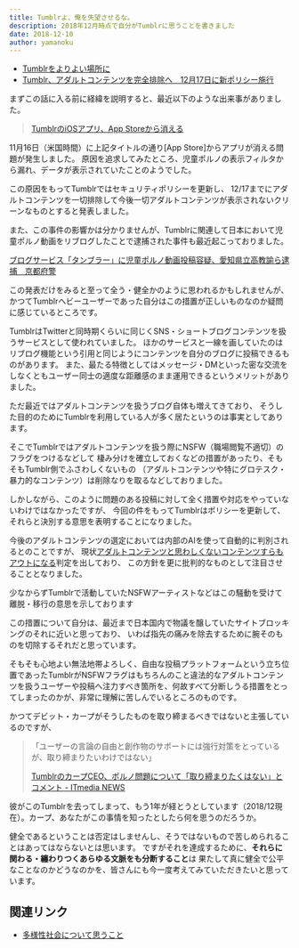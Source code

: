 ```yaml
---
title: Tumblrよ、俺を失望させるな。
description: 2018年12月時点で自分がTumblrに思うことを書きました
date: 2018-12-10
author: yamanoku
---
```


- [Tumblrをよりよい場所に](https://nihongo.tumblr.com/post/180759840667/tumblr%E3%82%92%E3%82%88%E3%82%8A%E3%82%88%E3%81%84%E5%A0%B4%E6%89%80%E3%81%AB)
- [Tumblr、アダルトコンテンツを完全排除へ　12月17日に新ポリシー施行](http://www.itmedia.co.jp/news/articles/1812/04/news060.html)

まずこの話に入る前に経緯を説明すると、最近以下のような出来事がありました。

> [TumblrのiOSアプリ、App Storeから消える](http://www.itmedia.co.jp/news/articles/1811/19/news087.html)

11月16日（米国時間）に上記タイトルの通り[App Store]からアプリが消える問題が発生しました。
原因を追求してみたところ、児童ポルノの表示フィルタから漏れ、データが表示されていたことのようでした。

この原因をもってTumblrではセキュリティポリシーを更新し、
12/17までにアダルトコンテンツを一切排除して今後一切アダルトコンテンツが表示されないクリーンなものとすると発表しました。

また、この事件の影響かは分かりませんが、Tumblrに関連して日本において児童ポルノ動画をリブログしたことで逮捕された事件も最近起こっておりました。

[ブログサービス「タンブラー」に児童ポルノ動画投稿容疑、愛知県立高教諭ら逮捕　京都府警](https://mainichi.jp/articles/20181205/k00/00m/040/185000c)

この発表だけをみると至って全う・健全かのように思われるかもしれませんが、
かつてTumblrヘビーユーザーであった自分はこの措置が正しいものなのか疑問に感じているところです。

TumblrはTwitterと同時期くらいに同じくSNS・ショートブログコンテンツを扱うサービスとして使われていました。
ほかのサービスと一線を画していたのはリブログ機能という引用と同じようにコンテンツを自分のブログに投稿できるものがあります。
また、最たる特徴としてはメッセージ・DMといった密な交流をしなくともユーザー同士の適度な距離感のまま運用できるというメリットがありました。

ただ最近ではアダルトコンテンツを扱うブログ自体も増えてきており、
そうした目的のためにTumblrを利用している人が多く居たというのは事実としてあります。

そこでTumblrではアダルトコンテンツを扱う際にNSFW（職場閲覧不適切）のフラグをつけるなどして
棲み分けを確立しておくなどの措置があったり、そもそもTumblr側でふさわしくないもの
（アダルトコンテンツや特にグロテスク・暴力的なコンテンツ）は削除なりを取るなどしておりました。

しかしながら、このように問題のある投稿に対して全く措置や対応をやっていないわけではなかったですが、
今回の件をもってTumblrはポリシーを更新して、それらと決別する意思を表明することになりました。

今後のアダルトコンテンツの選定においては内部のAIを使って自動的に判別されるとのことですが、
現状[アダルトコンテンツと思わしくないコンテンツすらもアウトになる](https://gigazine.net/news/20181206-tumblr-ai-flagged-post/)判定を出しており、
この方針を更に批判的なものとして注目させることとなりました。

少なからずTumblrで活動していたNSFWアーティストなどはこの騒動を受けて離脱・移行の意思を示しております

この措置について自分は、最近まで日本国内で物議を醸していたサイトブロッキングのそれに近いと思っており、
いわば指先の痛みを除去するために腕そのものを切除するそれだと思っています。

そもそも心地よい無法地帯よろしく、自由な投稿プラットフォームという立ち位置であったTumblrがNSFWフラグはもちろんのこと違法的なアダルトコンテンツを扱うユーザーや投稿へ注力すべき箇所を、何故すべて分断しうる措置をとってしまったのかが、非常に理解に苦しんでいるところのものです。

かつてデビット・カープがそうしたものを取り締まるべきではないと主張しているのですが、

>「ユーザーの言論の自由と創作物のサポートには強行対策をとっているが、取り締まりたいわけではない」
>
> [TumblrのカープCEO、ポルノ問題について「取り締まりたくはない」とコメント - ITmedia NEWS](http://www.itmedia.co.jp/news/articles/1307/18/news091.html)

彼がこのTumblrを去ってしまって、もう1年が経とうとしています（2018/12現在）。カープ、あなたがこの事情を知ったとしたら何を思うのだろうか。

健全であるということは否定はしませんし、そうではないもので苦しめられることはあってはならないとは思います。
ですがそれを達成するために、**それらに関わる・纏わりつくあらゆる文脈をも分断すること**は
果たして真に健全で公平なことなのかどうなのかを、皆さんにも今一度考えてみていただきたいと思っています。

## 関連リンク
- [多様性社会について思うこと](i-think-inclusive-society)
